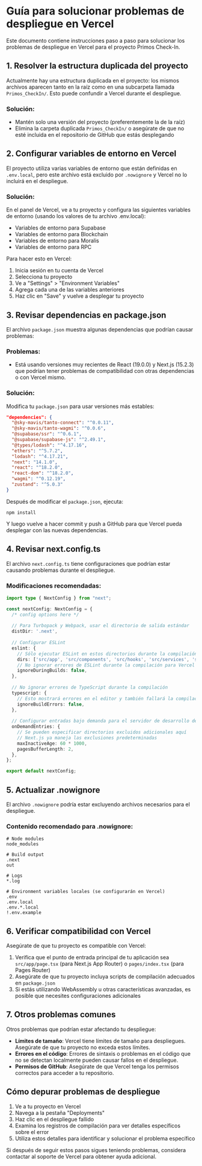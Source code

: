 # Guía para solucionar problemas de despliegue en Vercel

Este documento contiene instrucciones paso a paso para solucionar los problemas de despliegue en Vercel para el proyecto Primos Check-In.

## 1. Resolver la estructura duplicada del proyecto

Actualmente hay una estructura duplicada en el proyecto: los mismos archivos aparecen tanto en la raíz como en una subcarpeta llamada `Primos_CheckIn/`. Esto puede confundir a Vercel durante el despliegue.

### Solución:
- Mantén solo una versión del proyecto (preferentemente la de la raíz)
- Elimina la carpeta duplicada `Primos_CheckIn/` o asegúrate de que no esté incluida en el repositorio de GitHub que estás desplegando

## 2. Configurar variables de entorno en Vercel

El proyecto utiliza varias variables de entorno que están definidas en `.env.local`, pero este archivo está excluido por `.nowignore` y Vercel no lo incluirá en el despliegue.

### Solución:
En el panel de Vercel, ve a tu proyecto y configura las siguientes variables de entorno (usando los valores de tu archivo .env.local):

- Variables de entorno para Supabase
- Variables de entorno para Blockchain
- Variables de entorno para Moralis
- Variables de entorno para RPC

Para hacer esto en Vercel:
1. Inicia sesión en tu cuenta de Vercel
2. Selecciona tu proyecto
3. Ve a "Settings" > "Environment Variables"
4. Agrega cada una de las variables anteriores
5. Haz clic en "Save" y vuelve a desplegar tu proyecto

## 3. Revisar dependencias en package.json

El archivo `package.json` muestra algunas dependencias que podrían causar problemas:

### Problemas:
- Está usando versiones muy recientes de React (19.0.0) y Next.js (15.2.3) que podrían tener problemas de compatibilidad con otras dependencias o con Vercel mismo.

### Solución:
Modifica tu `package.json` para usar versiones más estables:

```json
"dependencies": {
  "@sky-mavis/tanto-connect": "^0.0.11",
  "@sky-mavis/tanto-wagmi": "^0.0.6",
  "@supabase/ssr": "^0.6.1",
  "@supabase/supabase-js": "^2.49.1",
  "@types/lodash": "^4.17.16",
  "ethers": "^5.7.2",
  "lodash": "^4.17.21",
  "next": "14.1.0",
  "react": "^18.2.0",
  "react-dom": "^18.2.0",
  "wagmi": "^0.12.19",
  "zustand": "^5.0.3"
}
```

Después de modificar el `package.json`, ejecuta:
```
npm install
```

Y luego vuelve a hacer commit y push a GitHub para que Vercel pueda desplegar con las nuevas dependencias.

## 4. Revisar next.config.ts

El archivo `next.config.ts` tiene configuraciones que podrían estar causando problemas durante el despliegue.

### Modificaciones recomendadas:

```typescript
import type { NextConfig } from "next";

const nextConfig: NextConfig = {
  /* config options here */
  
  // Para Turbopack y Webpack, usar el directorio de salida estándar
  distDir: '.next',
  
  // Configurar ESLint
  eslint: {
    // Sólo ejecutar ESLint en estos directorios durante la compilación
    dirs: ['src/app', 'src/components', 'src/hooks', 'src/services', 'src/utils'],
    // No ignorar errores de ESLint durante la compilación para Vercel
    ignoreDuringBuilds: false,
  },
  
  // No ignorar errores de TypeScript durante la compilación
  typescript: {
    // Esto mostrará errores en el editor y también fallará la compilación si hay errores
    ignoreBuildErrors: false,
  },
  
  // Configurar entradas bajo demanda para el servidor de desarrollo de Next.js
  onDemandEntries: {
    // Se pueden especificar directorios excluidos adicionales aquí
    // Next.js ya maneja las exclusiones predeterminadas
    maxInactiveAge: 60 * 1000,
    pagesBufferLength: 2,
  },
};

export default nextConfig;
```

## 5. Actualizar .nowignore

El archivo `.nowignore` podría estar excluyendo archivos necesarios para el despliegue.

### Contenido recomendado para .nowignore:

```
# Node modules
node_modules

# Build output
.next
out

# Logs
*.log

# Environment variables locales (se configurarán en Vercel)
.env
.env.local
.env.*.local
!.env.example
```

## 6. Verificar compatibilidad con Vercel

Asegúrate de que tu proyecto es compatible con Vercel:

1. Verifica que el punto de entrada principal de tu aplicación sea `src/app/page.tsx` (para Next.js App Router) o `pages/index.tsx` (para Pages Router)
2. Asegúrate de que tu proyecto incluya scripts de compilación adecuados en `package.json`
3. Si estás utilizando WebAssembly u otras características avanzadas, es posible que necesites configuraciones adicionales

## 7. Otros problemas comunes

Otros problemas que podrían estar afectando tu despliegue:

- **Límites de tamaño**: Vercel tiene límites de tamaño para despliegues. Asegúrate de que tu proyecto no exceda estos límites.
- **Errores en el código**: Errores de sintaxis o problemas en el código que no se detectan localmente pueden causar fallos en el despliegue.
- **Permisos de GitHub**: Asegúrate de que Vercel tenga los permisos correctos para acceder a tu repositorio.

## Cómo depurar problemas de despliegue

1. Ve a tu proyecto en Vercel
2. Navega a la pestaña "Deployments"
3. Haz clic en el despliegue fallido
4. Examina los registros de compilación para ver detalles específicos sobre el error
5. Utiliza estos detalles para identificar y solucionar el problema específico

Si después de seguir estos pasos sigues teniendo problemas, considera contactar al soporte de Vercel para obtener ayuda adicional.
